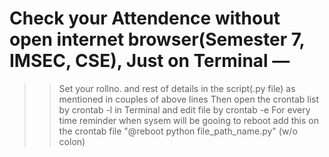 # Check your Attendence without open internet browser(Semester 7, IMSEC, CSE), Just on Terminal —
  >> Set your rollno. and rest of details in the script(.py file) as mentioned in couples of above lines
  >> Then open the crontab list by crontab -l in Terminal and edit file by crontab -e
      For every time reminder when sysem will be gooing to  reboot
        add this on the crontab file "@reboot python file_path_name.py" (w/o colon)
